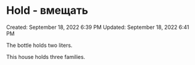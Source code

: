 # Hold - вмещать

Created: September 18, 2022 6:39 PM
Updated: September 18, 2022 6:41 PM

The bottle holds two liters.

This house holds three families.